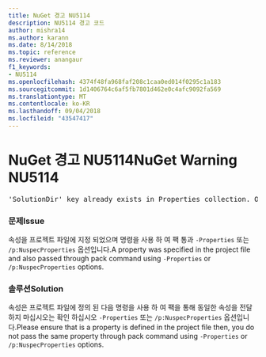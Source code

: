 ```yaml
---
title: NuGet 경고 NU5114
description: NU5114 경고 코드
author: mishra14
ms.author: karann
ms.date: 8/14/2018
ms.topic: reference
ms.reviewer: anangaur
f1_keywords:
- NU5114
ms.openlocfilehash: 4374f48fa968faf208c1caa0ed014f0295c1a183
ms.sourcegitcommit: 1d1406764c6af5fb7801d462e0c4afc9092fa569
ms.translationtype: MT
ms.contentlocale: ko-KR
ms.lasthandoff: 09/04/2018
ms.locfileid: "43547417"
---
```

# <a name="nuget-warning-nu5114"></a><span data-ttu-id="bf2c3-103">NuGet 경고 NU5114</span><span class="sxs-lookup"><span data-stu-id="bf2c3-103">NuGet Warning NU5114</span></span>
<pre>'SolutionDir' key already exists in Properties collection. Overriding value.</pre>

### <a name="issue"></a><span data-ttu-id="bf2c3-104">문제</span><span class="sxs-lookup"><span data-stu-id="bf2c3-104">Issue</span></span>

<span data-ttu-id="bf2c3-105">속성을 프로젝트 파일에 지정 되었으며 명령을 사용 하 여 팩 통과 `-Properties` 또는 `/p:NuspecProperties` 옵션입니다.</span><span class="sxs-lookup"><span data-stu-id="bf2c3-105">A property was specified in the project file and also passed through pack command using `-Properties` or `/p:NuspecProperties` options.</span></span> 


### <a name="solution"></a><span data-ttu-id="bf2c3-106">솔루션</span><span class="sxs-lookup"><span data-stu-id="bf2c3-106">Solution</span></span>

<span data-ttu-id="bf2c3-107">속성은 프로젝트 파일에 정의 된 다음 명령을 사용 하 여 팩을 통해 동일한 속성을 전달 하지 마십시오는 확인 하십시오 `-Properties` 또는 `/p:NuspecProperties` 옵션입니다.</span><span class="sxs-lookup"><span data-stu-id="bf2c3-107">Please ensure that is a property is defined in the project file then, you do not pass the same property through pack command using `-Properties` or `/p:NuspecProperties` options.</span></span> 

